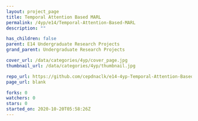 ```yaml
---
layout: project_page
title: Temporal Attention Based MARL
permalink: /4yp/e14/Temporal-Attention-Based-MARL
description: ""

has_children: false
parent: E14 Undergraduate Research Projects
grand_parent: Undergraduate Research Projects

cover_url: /data/categories/4yp/cover_page.jpg
thumbnail_url: /data/categories/4yp/thumbnail.jpg

repo_url: https://github.com/cepdnaclk/e14-4yp-Temporal-Attention-Based-MARL
page_url: blank

forks: 0
watchers: 0
stars: 0
started_on: 2020-10-20T05:58:26Z
---
```



